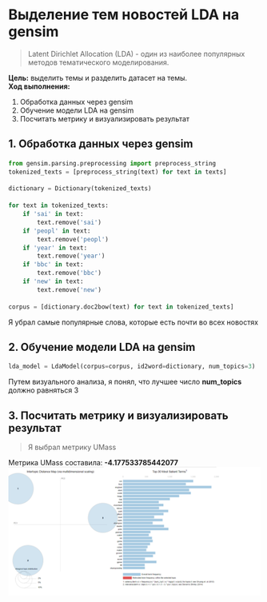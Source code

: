 # Выделение тем новостей LDA на gensim
> Latent Dirichlet Allocation (LDA) - один из наиболее популярных методов тематического моделирования.

**Цель:** выделить темы и разделить датасет на темы.      
**Ход выполнения:**
1. Обработка данных через gensim
2. Обучение модели LDA на gensim
3. Посчитать метрику и визуализировать результат

## 1. Обработка данных через gensim
```python
from gensim.parsing.preprocessing import preprocess_string
tokenized_texts = [preprocess_string(text) for text in texts]

dictionary = Dictionary(tokenized_texts)

for text in tokenized_texts:
    if 'sai' in text:
        text.remove('sai')
    if 'peopl' in text:
        text.remove('peopl')
    if 'year' in text:
        text.remove('year')
    if 'bbc' in text:
        text.remove('bbc')
    if 'new' in text:
        text.remove('new')

corpus = [dictionary.doc2bow(text) for text in tokenized_texts]
```

 Я убрал самые популярные слова, которые есть почти во всех новостях

## 2. Обучение модели LDA на gensim
```python
lda_model = LdaModel(corpus=corpus, id2word=dictionary, num_topics=3)
```
 Путем визуального анализа, я понял, что лучшее число **num_topics** должно равняться 3

## 3. Посчитать метрику и визуализировать результат
> Я выбрал метрику UMass      

Метрика UMass составила: **-4.177533785442077**
<br>
<img src='lda.png'>
